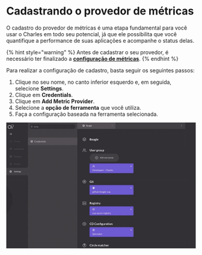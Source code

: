 # Cadastrando o provedor de métricas

O cadastro do provedor de métricas é uma etapa fundamental para você usar o Charles em todo seu potencial, já que ele possibilita que você quantifique a performance de suas aplicações e acompanhe o status delas.

{% hint style="warning" %}
Antes de cadastrar o seu provedor, é necessário ter finalizado a [**configuração de métricas**](configurando-metricas.md).
{% endhint %}

Para realizar a configuração de cadastro, basta seguir os seguintes passos:

1. Clique no seu nome, no canto inferior esquerdo e, em seguida, selecione **Settings**.
2. Clique em **Credentials**.
3. Clique em **Add Metric Provider**.
4. Selecione a **opção de ferramenta** que você utiliza.
5. Faça a configuração baseada na ferramenta selecionada.

![](../../.gitbook/assets/metrics-provider%20%281%29.gif)

